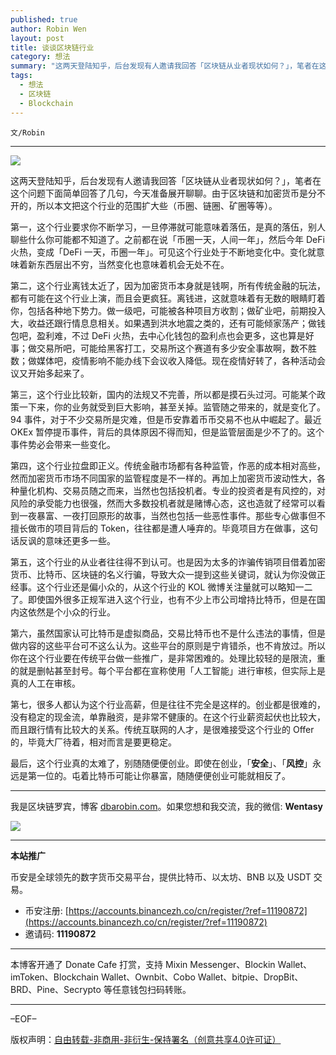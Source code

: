 ```yaml
---
published: true
author: Robin Wen
layout: post
title: 谈谈区块链行业
category: 想法
summary: "这两天登陆知乎，后台发现有人邀请我回答「区块链从业者现状如何？」，笔者在这个问题下面简单回答了几句，今天准备展开聊聊。由于区块链和加密货币是分不开的，所以本文把这个行业的范围扩大些（币圈、链圈、矿圈等等）。最后，这个行业真得太难了，别随随便便创业。即使在创业，「安全」、「风控」永远是第一位的。屯着比特币可能让你暴富，随随便便创业可能就相反了。"
tags:
  - 想法
  - 区块链
  - Blockchain
---
```


`文/Robin`

***

![](https://cdn.dbarobin.com/dbb3ifo.png)

这两天登陆知乎，后台发现有人邀请我回答「区块链从业者现状如何？」，笔者在这个问题下面简单回答了几句，今天准备展开聊聊。由于区块链和加密货币是分不开的，所以本文把这个行业的范围扩大些（币圈、链圈、矿圈等等）。

第一，这个行业要求你不断学习，一旦停滞就可能意味着落伍，是真的落伍，别人聊些什么你可能都不知道了。之前都在说「币圈一天，人间一年」，然后今年 DeFi 火热，变成「DeFi 一天，币圈一年」。可见这个行业处于不断地变化中。变化就意味着新东西层出不穷，当然变化也意味着机会无处不在。

第二，这个行业离钱太近了，因为加密货币本身就是钱啊，所有传统金融的玩法，都有可能在这个行业上演，而且会更疯狂。离钱进，这就意味着有无数的眼睛盯着你，包括各种地下势力。做一级吧，可能被各种项目方收割；做矿业吧，前期投入大，收益还跟行情息息相关。如果遇到洪水地震之类的，还有可能倾家荡产；做钱包吧，盈利难，不过 DeFi 火热，去中心化钱包的盈利点也会更多，这也算是好事；做交易所吧，可能给黑客打工，交易所这个赛道有多少安全事故啊，数不胜数；做媒体吧，疫情影响不能办线下会议收入降低。现在疫情好转了，各种活动会议又开始多起来了。

第三，这个行业比较新，国内的法规又不完善，所以都是摸石头过河。可能某个政策一下来，你的业务就受到巨大影响，甚至关掉。监管随之带来的，就是变化了。94 事件，对于不少交易所是灾难，但是币安靠着币币交易不也从中崛起了。最近 OKEx 暂停提币事件，背后的具体原因不得而知，但是监管层面是少不了的。这个事件势必会带来一些变化。

第四，这个行业拉盘即正义。传统金融市场都有各种监管，作恶的成本相对高些，然而加密货币市场不同国家的监管程度是不一样的。再加上加密货币波动性大，各种量化机构、交易员随之而来，当然也包括投机者。专业的投资者是有风控的，对风险的承受能力也很强，然而大多数投机者就是赌博心态，这也造就了经常可以看到一夜暴富、一夜打回原形的故事，当然也包括一些恶性事件。那些专心做事但不擅长做市的项目背后的 Token，往往都是遭人唾弃的。毕竟项目方在做事，这句话反讽的意味还更多一些。

第五，这个行业的从业者往往得不到认可。也是因为太多的诈骗传销项目借着加密货币、比特币、区块链的名义行骗，导致大众一提到这些关键词，就认为你没做正经事。这个行业还是偏小众的，从这个行业的 KOL 微博关注量就可以略知一二了。即使国外很多正规军进入这个行业，也有不少上市公司增持比特币，但是在国内这依然是个小众的行业。

第六，虽然国家认可比特币是虚拟商品，交易比特币也不是什么违法的事情，但是做内容的这些平台可不这么认为。这些平台的原则是宁肯错杀，也不肯放过。所以你在这个行业要在传统平台做一些推广，是非常困难的。处理比较轻的是限流，重的就是删帖甚至封号。每个平台都在宣称使用「人工智能」进行审核，但实际上是真的人工在审核。

第七，很多人都认为这个行业高薪，但是往往不完全是这样的。创业都是很难的，没有稳定的现金流，单靠融资，是非常不健康的。在这个行业薪资起伏也比较大，而且跟行情有比较大的关系。传统互联网的人才，是很难接受这个行业的 Offer 的，毕竟大厂待着，相对而言是要更稳定。

最后，这个行业真的太难了，别随随便便创业。即使在创业，「**安全**」、「**风控**」永远是第一位的。屯着比特币可能让你暴富，随随便便创业可能就相反了。

***

我是区块链罗宾，博客 [dbarobin.com](https://dbarobin.com/)。如果您想和我交流，我的微信: **Wentasy**

![](https://cdn.dbarobin.com/v4yywe2.png)

***

**本站推广**

币安是全球领先的数字货币交易平台，提供比特币、以太坊、BNB 以及 USDT 交易。

* 币安注册: [https://accounts.binancezh.co/cn/register/?ref=11190872](https://accounts.binancezh.co/cn/register/?ref=11190872)
* 邀请码: **11190872**

***

本博客开通了 Donate Cafe 打赏，支持 Mixin Messenger、Blockin Wallet、imToken、Blockchain Wallet、Ownbit、Cobo Wallet、bitpie、DropBit、BRD、Pine、Secrypto 等任意钱包扫码转账。

<center>
    <div class="--donate-button"
         data-button-id="f8b9df0d-af9a-460d-8258-d3f435445075"
    ></div>
</center>

***

–EOF–

版权声明：[自由转载-非商用-非衍生-保持署名（创意共享4.0许可证）](http://creativecommons.org/licenses/by-nc-nd/4.0/deed.zh)